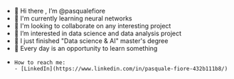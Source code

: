 - 👋 Hi there , I’m @pasqualefiore
- 🌱 I'm currently learning neural networks
- 🌱 I'm looking to collaborate on any interesting project 
- 👀 I’m interested in data science and data analysis project 
- 🌱 I just finished "Data science & AI" master's degree
- 🌱 Every day is an opportunity to learn something 
-     How to reach me: 
      - [LinkedIn](https://www.linkedin.com/in/pasquale-fiore-432b111b8/)     
<!---
pasqualefiore/pasqualefiore is a ✨ special ✨ repository because its `README.md` (this file) appears on your GitHub profile.
You can click the Preview link to take a look at your changes.
--->
